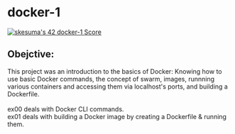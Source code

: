 # docker-1
[![skesuma's 42 docker-1 Score](https://badge42.vercel.app/api/v2/cl3yp3xlg005409l0qm7x9pkt/project/2590854)](https://github.com/JaeSeoKim/badge42)
<h2>Obejctive:</h2>
This project was an introduction to the basics of Docker: Knowing how to use basic Docker commands, the concept of swarm, images, runnning various containers and accessing them via localhost's ports, and building a Dockerfile.
<br> <br>
ex00 deals with Docker CLI commands.<br>
ex01 deals with building a Docker image by creating a Dockerfile & running them.
